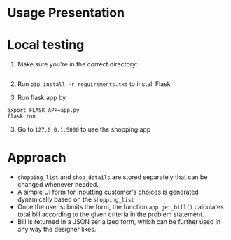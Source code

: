 # Usage Presentation

<!-- Screenshots here -->

# Local testing

1. Make sure you're in the correct directory:

```/code-with-girlscript-bangalore/Easy/1. Shopping Cart Problem/solutions/chttrjeankr_Ankur_Chattopadhyay/

```

2. Run `pip install -r requirements.txt` to install Flask

3. Run flask app by

```
export FLASK_APP=app.py
flask run
```

3. Go to `127.0.0.1:5000` to use the shopping app

# Approach

- `shopping_list` and `shop_details` are stored separately that can be changed whenever needed.
- A simple UI form for inputting customer's choices is generated dynamically based on the `shopping_list`
- Once the user submits the form, the function `app.get_bill()` calculates total bill according to the given criteria in the problem statement.
- Bill is returned in a JSON serialized form, which can be further used in any way the designer likes.
